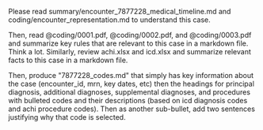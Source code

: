 Please read summary/encounter_7877228_medical_timeline.md and coding/encounter_representation.md to understand this case.

Then, read @coding/0001.pdf, @coding/0002.pdf, and @coding/0003.pdf and summarize key rules that are relevant to this case in a markdown file. Think a lot.
Similarly, review achi.xlsx and icd.xlsx and summarize relevant facts to this case in a markdown file.

Then, produce "7877228_codes.md" that simply has key information about the case (encounter_id, mrn, key dates, etc) then the headings for principal diagnosis, additional diagnoses, supplemental diagnoses, and procedures with bulleted codes and their descriptions (based on icd diagnosis codes and achi procedure codes). Then as another sub-bullet, add two sentences justifying why that code is selected. 